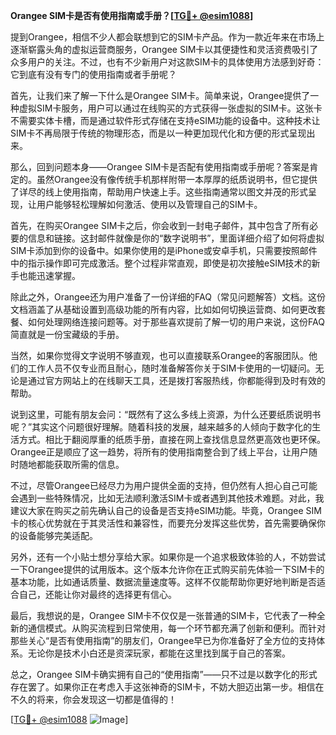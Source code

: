 **Orangee SIM卡是否有使用指南或手册？[[TG💪+ @esim1088](https://t.me/s/esim1088)]**

提到Orangee，相信不少人都会联想到它的SIM卡产品。作为一款近年来在市场上逐渐崭露头角的虚拟运营商服务，Orangee SIM卡以其便捷性和灵活资费吸引了众多用户的关注。不过，也有不少新用户对这款SIM卡的具体使用方法感到好奇：它到底有没有专门的使用指南或者手册呢？

首先，让我们来了解一下什么是Orangee SIM卡。简单来说，Orangee提供了一种虚拟SIM卡服务，用户可以通过在线购买的方式获得一张虚拟的SIM卡。这张卡不需要实体卡槽，而是通过软件形式存储在支持eSIM功能的设备中。这种技术让SIM卡不再局限于传统的物理形态，而是以一种更加现代化和方便的形式呈现出来。

那么，回到问题本身——Orangee SIM卡是否配有使用指南或手册呢？答案是肯定的。虽然Orangee没有像传统手机那样附带一本厚厚的纸质说明书，但它提供了详尽的线上使用指南，帮助用户快速上手。这些指南通常以图文并茂的形式呈现，让用户能够轻松理解如何激活、使用以及管理自己的SIM卡。

首先，在购买Orangee SIM卡之后，你会收到一封电子邮件，其中包含了所有必要的信息和链接。这封邮件就像是你的“数字说明书”，里面详细介绍了如何将虚拟SIM卡添加到你的设备中。如果你使用的是iPhone或安卓手机，只需要按照邮件中的指示操作即可完成激活。整个过程非常直观，即使是初次接触eSIM技术的新手也能迅速掌握。

除此之外，Orangee还为用户准备了一份详细的FAQ（常见问题解答）文档。这份文档涵盖了从基础设置到高级功能的所有内容，比如如何切换运营商、如何更改套餐、如何处理网络连接问题等。对于那些喜欢提前了解一切的用户来说，这份FAQ简直就是一份宝藏级的手册。

当然，如果你觉得文字说明不够直观，也可以直接联系Orangee的客服团队。他们的工作人员不仅专业而且耐心，随时准备解答你关于SIM卡使用的一切疑问。无论是通过官方网站上的在线聊天工具，还是拨打客服热线，你都能得到及时有效的帮助。

说到这里，可能有朋友会问：“既然有了这么多线上资源，为什么还要纸质说明书呢？”其实这个问题很好理解。随着科技的发展，越来越多的人倾向于数字化的生活方式。相比于翻阅厚重的纸质手册，直接在网上查找信息显然更高效也更环保。Orangee正是顺应了这一趋势，将所有的使用指南整合到了线上平台，让用户随时随地都能获取所需的信息。

不过，尽管Orangee已经尽力为用户提供全面的支持，但仍然有人担心自己可能会遇到一些特殊情况，比如无法顺利激活SIM卡或者遇到其他技术难题。对此，我建议大家在购买之前先确认自己的设备是否支持eSIM功能。毕竟，Orangee SIM卡的核心优势就在于其灵活性和兼容性，而要充分发挥这些优势，首先需要确保你的设备能够完美适配。

另外，还有一个小贴士想分享给大家。如果你是一个追求极致体验的人，不妨尝试一下Orangee提供的试用版本。这个版本允许你在正式购买前先体验一下SIM卡的基本功能，比如通话质量、数据流量速度等。这样不仅能帮助你更好地判断是否适合自己，还能让你对最终的选择更有信心。

最后，我想说的是，Orangee SIM卡不仅仅是一张普通的SIM卡，它代表了一种全新的通信模式。从购买流程到日常使用，每一个环节都充满了创新和便利。而针对那些关心“是否有使用指南”的朋友们，Orangee早已为你准备好了全方位的支持体系。无论你是技术小白还是资深玩家，都能在这里找到属于自己的答案。

总之，Orangee SIM卡确实拥有自己的“使用指南”——只不过是以数字化的形式存在罢了。如果你正在考虑入手这张神奇的SIM卡，不妨大胆迈出第一步。相信在不久的将来，你会发现这一切都是值得的！

[[TG💪+ @esim1088](https://t.me/s/esim1088) ![Image](https://i.postimg.cc/4NQfJmqS/Snipaste-2025-05-13-00-14-12.png)]